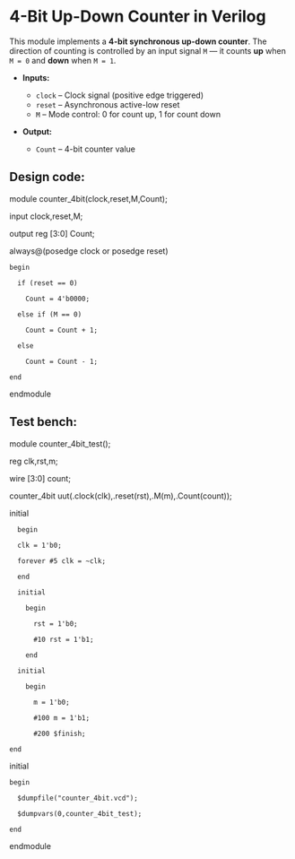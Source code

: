 # 4-Bit Up-Down Counter in Verilog

This module implements a **4-bit synchronous up-down counter**. The direction of counting is controlled by an input signal `M` — it counts **up** when `M = 0` and **down** when `M = 1`.

- **Inputs:**
  - `clock` – Clock signal (positive edge triggered)
  - `reset` – Asynchronous active-low reset
  - `M` – Mode control: 0 for count up, 1 for count down

- **Output:**
  - `Count` – 4-bit counter value
 
## Design code:
  module counter_4bit(clock,reset,M,Count);
  
  input clock,reset,M;
  
  output reg [3:0] Count;      
  
  always@(posedge clock or posedge reset)
  
    begin
    
      if (reset == 0)
      
        Count = 4'b0000;
        
      else if (M == 0)
      
        Count = Count + 1;
        
      else
      
        Count = Count - 1;
        
    end
    
endmodule


## Test bench:

module counter_4bit_test();

  reg clk,rst,m;
  
  wire [3:0] count; 
  
  counter_4bit uut(.clock(clk),.reset(rst),.M(m),.Count(count));
  
  initial
  
      begin
      
      clk = 1'b0;
      
      forever #5 clk = ~clk;
      
      end
      
      initial
      
        begin
        
          rst = 1'b0;
          
          #10 rst = 1'b1;
          
        end
  
      initial
      
        begin
        
          m = 1'b0;
          
          #100 m = 1'b1;
          
          #200 $finish;
          
    end
  
  
  initial 
  
    begin
    
      $dumpfile("counter_4bit.vcd");
      
      $dumpvars(0,counter_4bit_test);
      
    end
    
endmodule


